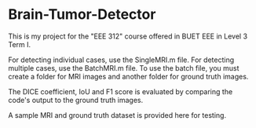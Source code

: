 # Brain-Tumor-Detector
This is my project for the "EEE 312" course offered in BUET EEE in Level 3 Term I.

For detecting individual cases, use the SingleMRI.m file. For detecting multiple cases, use the BatchMRI.m file. To use the batch file, you must create a folder for MRI images and another folder for ground truth images.

The DICE coefficient, IoU and F1 score is evaluated by comparing the code's output to the ground truth images.

A sample MRI and ground truth dataset is provided here for testing.
